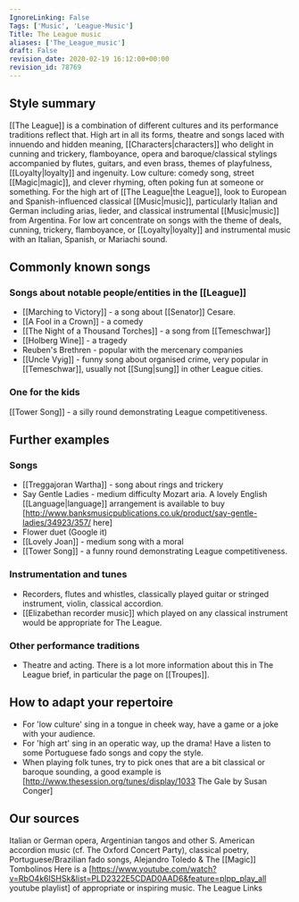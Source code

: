 ```yaml
---
IgnoreLinking: False
Tags: ['Music', 'League-Music']
Title: The League music
aliases: ['The_League_music']
draft: False
revision_date: 2020-02-19 16:12:00+00:00
revision_id: 78769
---
```


## Style summary
[[The League]] is a combination of different cultures and its performance traditions reflect that. High art in all its forms, theatre and songs laced with innuendo and hidden meaning, [[Characters|characters]] who delight in cunning and trickery, flamboyance, opera and baroque/classical stylings accompanied by flutes, guitars, and even brass, themes of playfulness, [[Loyalty|loyalty]] and ingenuity. Low culture: comedy song, street [[Magic|magic]], and clever rhyming, often poking fun at someone or something. 
For the high art of [[The League|the League]], look to European and Spanish-influenced classical [[Music|music]], particularly Italian and German including arias, lieder, and classical instrumental [[Music|music]] from Argentina. For low art concentrate on songs with the theme of deals, cunning, trickery, flamboyance, or [[Loyalty|loyalty]] and instrumental music with an Italian, Spanish, or Mariachi sound.
## Commonly known songs
### Songs about notable people/entities in the [[League]]
* [[Marching to Victory]] - a song about [[Senator]] Cesare.
* [[A Fool in a Crown]] - a comedy
* [[The Night of a Thousand Torches]] - a song from [[Temeschwar]]
* [[Holberg Wine]] - a tragedy
* Reuben's Brethren - popular with the mercenary companies
* [[Uncle Vyig]] - funny song about organised crime, very popular in [[Temeschwar]], usually not [[Sung|sung]] in other League cities.
### One for the kids
[[Tower Song]] - a silly round demonstrating League competitiveness.
## Further examples
### Songs
* [[Treggajoran Wartha]] - song about rings and trickery
* Say Gentle Ladies - medium difficulty Mozart aria. A lovely English [[Language|language]] arrangement is available to buy [http://www.banksmusicpublications.co.uk/product/say-gentle-ladies/34923/357/ here]
* Flower duet (Google it)
* [[Lovely Joan]] - medium song with a moral
* [[Tower Song]] - a funny round demonstrating League competitiveness.
### Instrumentation and tunes
* Recorders, flutes and whistles, classically played guitar or stringed instrument, violin, classical accordion.
* [[Elizabethan recorder music]] which played on any classical instrument would be appropriate for The League.
### Other performance traditions
* Theatre and acting. There is a lot more information about this in The League brief, in particular the page on [[Troupes]].
## How to adapt your repertoire
* For 'low culture' sing in a tongue in cheek way, have a game or a joke with your audience.
* For 'high art' sing in an operatic way, up the drama! Have a listen to some Portuguese fado songs and copy the style.
* When playing folk tunes, try to pick ones that are a bit classical or baroque sounding, a good example is [http://www.thesession.org/tunes/display/1033 The Gale by Susan Conger]
## Our sources
Italian or German opera, Argentinian tangos and other S. American accordion music (cf. The Oxford Concert Party), classical poetry, Portuguese/Brazilian fado songs, Alejandro Toledo & The [[Magic]] Tombolinos
Here is a [https://www.youtube.com/watch?v=RbO4k6ISHSk&list=PLD2322E5CDAD0AAD6&feature=plpp_play_all youtube playlist] of appropriate or inspiring music.
The League Links